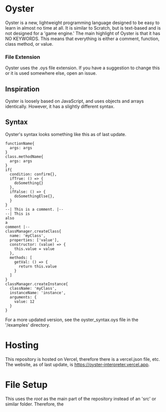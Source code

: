 # Oyster
Oyster is a new, lightweight programming language designed to be easy to learn in almost no time at all. It is similar to Scratch, but is text-based and is not designed for a 'game engine.'
The main highlight of Oyster is that it has NO KEYWORDS. This means that everything is either a comment, function, class method, or value.
### File Extension
Oyster uses the .oys file extension. If you have a suggestion to change this or it is used somewhere else, open an issue.
## Inspiration
Oyster is loosely based on JavaScript, and uses objects and arrays identically. However, it has a slightly different syntax.
## Syntax
Oyster's syntax looks something like this as of last update.
```oyster
functionName{
  args: args
}
class.methodName{
  args: args
}
if{
  condition: confirm{},
  ifTrue: () => {
    doSomething{}
  },
  ifFalse: () => {
    doSomethingElse{},
  }
}
--| This is a comment. |--
--| This is
also
a
comment |--
classManager.createClass{
  name: 'myClass',
  properties: ['value'],
  constructor: (value) => {
    this.value = value
  },
  methods: [
    getVal: () => {
      return this.value
    }
  ]
}
classManager.createInstance{
  className: 'myClass',
  instanceName: 'instance',
  arguments: {
    value: 12
  }
}
```
For a more updated version, see the oyster_syntax.oys file in the '/examples' directory.
# Hosting
This repository is hosted on Vercel, therefore there is a vercel.json file, etc.  
The website, as of last update, is <https://oyster-interpreter.vercel.app>.

# File Setup
This uses the _root_ as the main part of the repository instead of an 'src' or similar folder. Therefore, the
